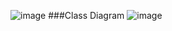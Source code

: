 ![image](https://github.com/user-attachments/assets/827fd5d5-69bc-4820-91ca-550086301059)
###Class Diagram
![image](https://github.com/user-attachments/assets/a95ccbc3-9334-4896-9e07-097cb7b8e3ac)
